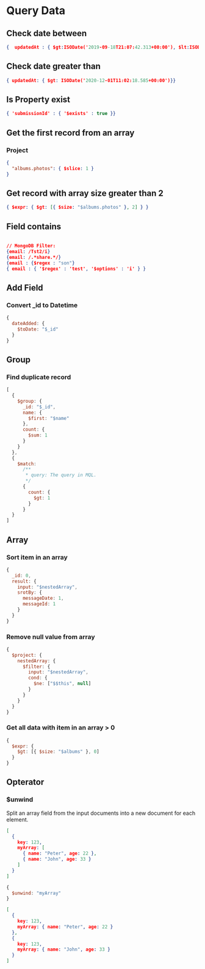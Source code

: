 # Query Data

## Check date between
```json
{  updatedAt : { $gt:ISODate('2019-09-18T21:07:42.313+00:00'), $lt:ISODate('2019-09-20T21:08:42.313+00:00')  }  }
```

## Check date greater than
```json
{ updatedAt: { $gt: ISODate('2020-12-01T11:02:18.585+00:00')}}
```

## Is Property exist
```json
{ 'submissionId' : { '$exists' : true }}
```

## Get the first record from an array
### Project
```json
{
  "albums.photos": { $slice: 1 }
}
```

## Get record with array size greater than 2
```json
{ $expr: { $gt: [{ $size: "$albums.photos" }, 2] } }
```

## Field contains
```json

// MongoDB Filter:
{email: /Tst2/i}
{email: /.*share.*/}
{email : {$regex : "son"}
{ email : { '$regex' : 'test', '$options' : 'i' } }
```

## Add Field
### Convert _id to Datetime
```js
{
  dateAdded: {
    $toDate: "$_id"
  }
}
```

## Group
### Find duplicate record
```js
[
  {
    $group: {
      _id: "$_id",
      name: {
        $first: "$name"
      },
      count: {
        $sum: 1
      }
    }
  },
  {
    $match:
      /**
       * query: The query in MQL.
       */
      {
        count: {
          $gt: 1
        }
      }
  }
]
```

## Array
### Sort item in an array
```js
{
  _id: 0,
  result: {
    input: "$nestedArray",
    srotBy: {
      messageDate: 1,
      messageId: 1
    }
  }
}
```

### Remove null value from array
```js
{
  $project: {
    nestedArray: {
      $filter: {
        input: "$nestedArray", 
        cond: {
          $ne: ["$$this", null]
        }
      }
    }
  }
}
```

### Get all data with item in an array > 0
```js
{
  $expr: {
    $gt: [{ $size: "$albums" }, 0]
  }
}
```

## Opterator
### $unwind
Split an array field from the input documents into a new document for each element.
```json
[
  {
    key: 123,
    myArray: [
      { name: "Peter", age: 22 },
      { name: "John", age: 33 }
    ]
  }
]
```
```js
{
  $unwind: "myArray"
}
```
```json
[
  {
    key: 123,
    myArray: { name: "Peter", age: 22 }
  },
  {
    key: 123,
    myArray: { name: "John", age: 33 }
  }
]
```
